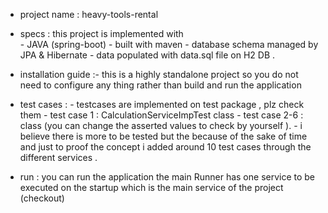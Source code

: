 - project name : heavy-tools-rental

- specs : this project is implemented with  
                                          - JAVA (spring-boot) 
                                          - built with maven 
                                          - database schema managed by JPA & Hibernate 
                                          - data populated with data.sql file on H2 DB .

- installation guide :- this is a highly standalone project so you do not need to configure any thing rather than build and run the application 

- test cases : - testcases are implemented on test package , plz check them 
               - test case 1 : CalculationServiceImpTest class 
               - test case 2-6 :  class (you can change the asserted values to check by yourself ).
               - i believe there is more to be tested but the because of the sake of time and just to proof the concept i added around 10 test cases through the              
                   different services .

- run : you can run the application the main Runner has one service to be executed on the startup which is the main service of the project (checkout) 


 
 